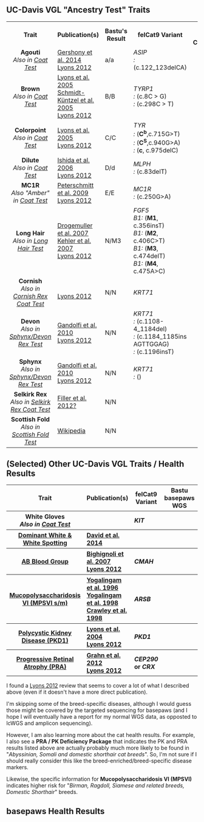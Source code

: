 UC-Davis VGL "Ancestry Test" Traits
-----------------

<table>
  <tbody>
    <tr>
      <th align="center">Trait</th>
      <th align="center">Publication(s)</th>
      <th align="center">Bastu's Result</th>
	  <th align="center">felCat9 Variant</th>
	  <th align="center">basepaws WGS Confirmation</th>
    </tr>
    <tr>
	    <td align="center"><b>Agouti</b><br/><i>Also in <a href="https://www.vgl.ucdavis.edu/services/coatcolorcat.php">Coat Test</a></i></td>
      <td align="left"><a href="https://www.ncbi.nlm.nih.gov/pubmed/25143047">Gershony et al. 2014</a><br/><a href="https://www.ncbi.nlm.nih.gov/pmc/articles/PMC3541004/">Lyons 2012</a></td>
      <td align="left">a/a</td>
	  <td align="left"><i>ASIP</i><br/><i>: </i>(c.122_123delCA)</td>
	  <td align="left"></td>
    </tr>
    <tr>
	    <td align="center"><b>Brown</b><br/><i>Also in <a href="https://www.vgl.ucdavis.edu/services/coatcolorcat.php">Coat Test</a></i></td>
      <td align="left"><a href="https://www.ncbi.nlm.nih.gov/pubmed/16104383">Lyons et al. 2005</a><br/><a href="https://www.ncbi.nlm.nih.gov/pubmed/15858157">Schmidt-Küntzel et al. 2005</a><br/><a href="https://www.ncbi.nlm.nih.gov/pmc/articles/PMC3541004/">Lyons 2012</a></td>
      <td align="left">B/B</td>
	  <td align="left"><i>TYRP1</i></br><i>: </i>(c.8C > G)<br/><i>: </i>(c.298C > T)</td>
	  <td align="left"></td>
    </tr>
    <tr>
	    <td align="center"><b>Colorpoint</b><br/><i>Also in <a href="https://www.vgl.ucdavis.edu/services/coatcolorcat.php">Coat Test</a></i></td>
      <td align="left"><a href="https://www.ncbi.nlm.nih.gov/pubmed/15771720">Lyons et al. 2005</a><br/><a href="https://www.ncbi.nlm.nih.gov/pmc/articles/PMC3541004/">Lyons 2012</a></td>
      <td align="left">C/C</td>
	<td align="left"><i>TYR</i></br><i>: </i>(<b>C<sup>b</sup></b>,c.715G>T)</br><i>: </i>(<b>C<sup>S</sup></b>,c.940G>A)</br><i>: </i>(<b>c</b>, c.975delC)</td>
      <td align="left"></td>
    </tr>
    <tr>
	    <td align="center"><b>Dilute</b><br/><i>Also in <a href="https://www.vgl.ucdavis.edu/services/coatcolorcat.php">Coat Test</a></i></td>
      <td align="left"><a href="https://www.ncbi.nlm.nih.gov/pubmed/16860533">Ishida et al. 2006</a><br/><a href="https://www.ncbi.nlm.nih.gov/pmc/articles/PMC3541004/">Lyons 2012</a></td>
      <td align="left">D/d</td>
	  <td align="left"><i>MLPH</i><br/><i>: </i>(c.83delT)</td>
	  <td align="left"></td>
    </tr>
    <tr>
	    <td align="center"><b>MC1R</b><br/><i>Also "Amber" in <a href="https://www.vgl.ucdavis.edu/services/coatcolorcat.php">Coat Test</a></i></td>
      <td align="left"><a href="https://www.ncbi.nlm.nih.gov/pubmed/19422360">Peterschmitt et al. 2009</a></br><a href="https://www.ncbi.nlm.nih.gov/pmc/articles/PMC3541004/">Lyons 2012</a></td>
      <td align="left">E/E</td>
	  <td align="left"><i>MC1R</i></br><i>: </i>(c.250G>A)</td>
	  <td align="left"></td>
    </tr>
    <tr>
	    <td align="center"><b>Long Hair</b><br/><i>Also in <a href="https://www.vgl.ucdavis.edu/services/cat/CatLongHair.php">Long Hair Test</a></i></td>
      <td align="left"><a href="https://www.ncbi.nlm.nih.gov/pubmed/17433015">Drogemuller et al. 2007</a></br><a href="https://www.ncbi.nlm.nih.gov/pubmed/17767004">Kehler et al. 2007</a></br><a href="https://www.ncbi.nlm.nih.gov/pmc/articles/PMC3541004/">Lyons 2012</a></td>
      <td align="left">N/M3</td>
	  <td align="left"><i>FGF5</i></br><i>B1: </i>(<b>M1</b>, c.356insT)</br><i>B1: </i>(<b>M2</b>, c.406C>T)</br><i>B1: </i>(<b>M3</b>, c.474delT)</br><i>B1: </i>(<b>M4</b>, c.475A>C)</td>
	  <td align="left"></td>
    </tr>
    <tr>
	    <td align="center"><b>Cornish</b><br/><i>Also in <a href="https://www.vgl.ucdavis.edu/services/cat/CornishRex.php">Cornish Rex Coat Test</a></i></td>
      <td align="left"></br><a href="https://www.ncbi.nlm.nih.gov/pmc/articles/PMC3541004/">Lyons 2012</a></td>
      <td align="left">N/N</td>
      <td align="left"><i>KRT71</i></td>
      <td align="left"></td>
    </tr>
    <tr>
	    <td align="center"><b>Devon</b><br/><i>Also in <a href="https://www.vgl.ucdavis.edu/services/cat/SphynxDevonRexCoat.php">Sphynx/Devon Rex Test</a></i></td>
      <td align="left"><a href="https://www.ncbi.nlm.nih.gov/pubmed/20953787">Gandolfi et al. 2010</a><br/><a href="https://www.ncbi.nlm.nih.gov/pmc/articles/PMC3541004/">Lyons 2012</a></td>
      <td align="left">N/N</td>
	  <td align="left"><i>KRT71</i></br><i>: </i>(c.1108-4_1184del)</br><i>: </i>(c.1184_1185ins AGTTGGAG)</br><i>: </i>(c.1196insT)</td>
	  <td align="left"></td>
    </tr>
    <tr>
	    <td align="center"><b>Sphynx</b><br/><i>Also in <a href="https://www.vgl.ucdavis.edu/services/cat/SphynxDevonRexCoat.php">Sphynx/Devon Rex Test</a></i></td>
      <td align="left"><a href="https://www.ncbi.nlm.nih.gov/pubmed/20953787">Gandolfi et al. 2010</a></br><a href="https://www.ncbi.nlm.nih.gov/pmc/articles/PMC3541004/">Lyons 2012</a></td>
      <td align="left">N/N</td>
	  <td align="left"><i>KRT71</i></br><i>: </i>()</td>
	  <td align="left"></td>
    </tr>
    <tr>
	    <td align="center"><b>Selkirk Rex</b><br/><i>Also in <a href="https://www.vgl.ucdavis.edu/services/cat/SelkirkRex.php">Selkirk Rex Coat Test</a></i></td>
      <td align="left"><a href="https://www.ncbi.nlm.nih.gov/pmc/articles/PMC3695623/">Filler et al. 2012?</a></td>
      <td align="left">N/N</td>
	  <td align="left"></td>
	  <td align="left"></td>
    </tr>
    <tr>
	    <td align="center"><b>Scottish Fold</b><br/><i>Also in <a href="https://www.vgl.ucdavis.edu/services/ScottishFold.php">Scottish Fold Test</a></i></td>
      <td align="left"><a href="https://en.wikipedia.org/wiki/Scottish_Fold">Wikipedia</a></td>
      <td align="left">N/N</td>
	  <td align="left"></td>
	  <td align="left"></td>
    </tr>
</tbody>
</table>

(Selected) Other UC-Davis VGL Traits / Health Results
-----------------

<table>
  <tbody>
    <tr>
	<th align="center">Trait</th>
	<th align="center">Publication(s)</th>
	<th align="center">felCat9 Variant</th>
	<th align="center">Bastu basepaws WGS</th>
    </tr>
    <tr>
	<th align="center">White Gloves<br/><i>Also in <a href="https://www.vgl.ucdavis.edu/services/coatcolorcat.php">Coat Test</a></i></th>
	<th align="left"></th>
	<th align="left"><i>KIT</i></th>
	<th align="left"></th>
    </tr>
    <tr>
	 <th align="center"><a href="https://www.vgl.ucdavis.edu/services/cat/DominantWhite.php">Dominant White & White Spotting</a></th>
	<th align="left"><a href="https://www.ncbi.nlm.nih.gov/pubmed/25085922">David et al. 2014</a></th>
	<th align="left"></th>
	<th align="left"></th>
    </tr>
    <tr>
	<th align="center"><a href="https://www.vgl.ucdavis.edu/services/abblood.php">AB Blood Group</a></th>
	<th align="left"><a href="https://bmcgenet.biomedcentral.com/articles/10.1186/1471-2156-8-27">Bighignoli et al. 2007</a></br><a href="https://www.ncbi.nlm.nih.gov/pmc/articles/PMC3541004/">Lyons 2012</a></th>
	<th align="left"><i>CMAH</i></th>
	<th align="left"></th>
    </tr>
    <tr>
	<th align="center"><a href="https://www.vgl.ucdavis.edu/services/cat/MPSVI.php">Mucopolysaccharidosis VI (MPSVI s/m)</a></th>
	    <th align="left"><a href="https://www.ncbi.nlm.nih.gov/pubmed/8910299">Yogalingam et al. 1996</a></br><a href="https://www.ncbi.nlm.nih.gov/pubmed/9593674">Yogalingam et al. 1998</a></br><a href="https://www.ncbi.nlm.nih.gov/pubmed/9421472">Crawley et al. 1998</a></th>
	<th align="left"><i>ARSB</i></th>
	<th align="left"></th>
    </tr>
    <tr>
	<th align="center"><a href="https://www.vgl.ucdavis.edu/services/pkd1.php">Polycystic Kidney Disease (PKD1)</a></th>
	<th align="left"><a href="https://www.ncbi.nlm.nih.gov/pubmed/15466259">Lyons et al. 2004</a></br><a href="https://www.ncbi.nlm.nih.gov/pmc/articles/PMC3541004/">Lyons 2012</a></th>
	<th align="left"><i>PKD1</i></th>
	<th align="left"></th>
    </tr>
	<tr>
	<th align="center"><a href="https://www.vgl.ucdavis.edu/services/cat/pra.php">Progressive Retinal Atrophy (PRA)</a></th>
	<th align="left"><a href="https://bmcvetres.biomedcentral.com/articles/10.1186/1746-6148-8-207">Grahn et al. 2012</a></br><a href="https://www.ncbi.nlm.nih.gov/pmc/articles/PMC3541004/">Lyons 2012</a></th>
	<th align="left"><i>CEP290</i> or <i>CRX</i></th>
	<th align="left"></th>
    </tr>
</tbody>
</table>

I found a [Lyons 2012](https://www.ncbi.nlm.nih.gov/pmc/articles/PMC3541004/) review that seems to cover a lot of what I described above (even if it doesn't have a more direct publication).

I'm skipping some of the breed-specific diseases, although I would guess those might be covered by the targeted sequencing for basepaws (and I hope I will eventually have a report for my normal WGS data, as opposted to lcWGS and amplicon sequencing).

However, I am also learning more about the cat health results.  For example, I also see a **PRA / PK Deficiency Package** that indicates the PK and PRA results listed above are actually probably much more likely to be found in "*Abyssinian, Somali and domestic shorthair cat breeds*".  So, I'm not sure if I should really consider this like the breed-enriched/breed-specific disease markers.

Likewise, the specific information for **Mucopolysaccharidosis VI (MPSVI)** indicates higher risk for "*Birman, Ragdoll, Siamese and related breeds, Domestic Shorthair*" breeds.

basepaws Health Results
-----------------
